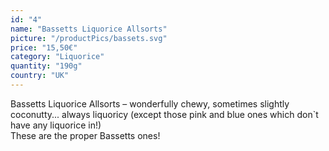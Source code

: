 ```yaml
---
id: "4"
name: "Bassetts Liquorice Allsorts"
picture: "/productPics/bassets.svg"
price: "15,50€"
category: "Liquorice"
quantity: "190g"
country: "UK"
---
```

Bassetts Liquorice Allsorts – wonderfully chewy, sometimes slightly coconutty... always liquoricy (except those pink and blue ones which don`t have any liquorice in!) <br>
These are the proper Bassetts ones!